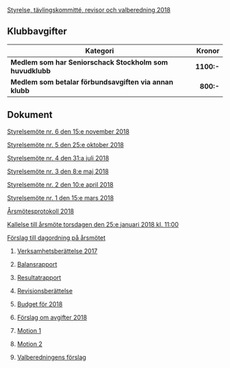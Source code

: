 [Styrelse, tävlingskommitté, revisor och valberedning 2018](SENIOR/htmfiler/seniorstyrelse_2018.pdf)

## Klubbavgifter

Kategori|Kronor
---|---:
<b>Medlem som har Seniorschack Stockholm som huvudklubb</b>|<b>1100:-</b>
<b>Medlem som betalar förbundsavgiften via annan klubb</b>|<b>800:-</b>

## Dokument

[Styrelsemöte nr. 6 den 15:e november 2018](SENIOR/htmfiler/Protokoll_SrS_nr6_2018.pdf)

[Styrelsemöte nr. 5 den 25:e oktober 2018](SENIOR/htmfiler/Protokoll_SrS_nr5_2018.pdf)

[Styrelsemöte nr. 4 den 31:a juli 2018](SENIOR/htmfiler/Protokoll_SrS_nr4_2018.pdf)

[Styrelsemöte nr. 3 den 8:e maj 2018](SENIOR/htmfiler/Protokoll_SrS_nr3_2018.pdf)

[Styrelsemöte nr. 2 den 10:e april 2018](SENIOR/htmfiler/Protokoll_SrS_nr2_2018.pdf)

[Styrelsemöte nr. 1 den 15:e mars 2018](SENIOR/htmfiler/Protokoll_SrS_nr1_2018.pdf)

[Årsmötesprotokoll 2018](SENIOR/htmfiler/arsmote_protokoll_2018.pdf)

[Kallelse till årsmöte torsdagen den 25:e januari 2018 kl. 11:00](SENIOR/htmfiler/kallelse_arsmote_2018.pdf)

[Förslag till dagordning på årsmötet](SENIOR/htmfiler/dagordning_arsmote_2018.pdf)

1. [Verksamhetsberättelse 2017](SENIOR/htmfiler/verksamhet_2017.pdf)

1. [Balansrapport](SENIOR/htmfiler/171231_Balansrapport.pdf)

1. [Resultatrapport](SENIOR/htmfiler/171231_Resultatrapport.pdf)

1. [Revisionsberättelse](SENIOR/htmfiler/Revisionsberattelse.pdf)

1. [Budget för 2018](SENIOR/htmfiler/budget_2018.pdf)

1. [Förslag om avgifter 2018](SENIOR/htmfiler/avgiftsforslag_2018.pdf)

1. [Motion 1](SENIOR/htmfiler/Motion2018.pdf)

1. [Motion 2](SENIOR/htmfiler/Motion_arsmote_2018.pdf)

1. [Valberedningens förslag](SENIOR/htmfiler/Valberedningens_forslag_2018.pdf)

